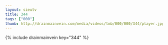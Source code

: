 ```yaml
--- 
layout: sieutv
title: 344
tags: ["000"]
thumb: http://drainmainvein.com/media/videos/tmb/000/000/344/player.jpg
---
```

{% include drainmainvein key="344" %} 
